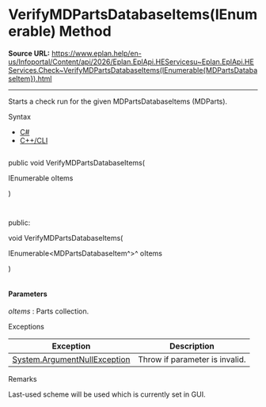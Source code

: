 # VerifyMDPartsDatabaseItems(IEnumerable<MDPartsDatabaseItem>) Method

**Source URL:** https://www.eplan.help/en-us/Infoportal/Content/api/2026/Eplan.EplApi.HEServicesu~Eplan.EplApi.HEServices.Check~VerifyMDPartsDatabaseItems(IEnumerable{MDPartsDatabaseItem}).html

---

Starts a check run for the given MDPartsDatabaseItems (MDParts).

Syntax

- [C#](#i-syntax-CS)
- [C++/CLI](#i-syntax-CPP2005)

```
```
public void VerifyMDPartsDatabaseItems( 

   IEnumerable<MDPartsDatabaseItem> oItems

)
```
```

```
```
public:

void VerifyMDPartsDatabaseItems( 

   IEnumerable<MDPartsDatabaseItem^>^ oItems

)
```
```

#### Parameters

*oItems*
:   Parts collection.

Exceptions

| Exception | Description |
| --- | --- |
| [System.ArgumentNullException](#) | Throw if parameter is invalid. |

Remarks

Last-used scheme will be used which is currently set in GUI.
